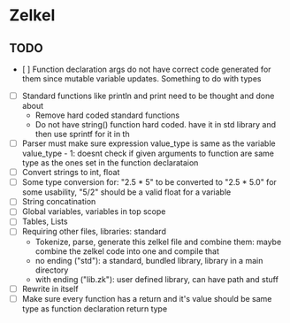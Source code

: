 # Zelkel

## TODO
- [ ] Function declaration args do not have correct code generated for them since mutable variable updates. Something to do with types
- [ ] Standard functions like println and print need to be thought and done about
    - Remove hard coded standard functions
    - Do not have string() function hard coded. have it in std library and then use sprintf for it in th
- [ ] Parser must make sure expression value_type is same as the variable value_type
        - 1: doesnt check if given arguments to function are same type as the ones set in the function declarataion
- [ ] Convert strings to int, float
- [ ] Some type conversion for: "2.5 * 5" to be converted to "2.5 * 5.0" for some usability, "5/2" should be a valid float for a variable
- [ ] String concatination
- [ ] Global variables, variables in top scope
- [ ] Tables, Lists
- [ ] Requiring other files, libraries: standard
    - Tokenize, parse, generate this zelkel file and combine them:
      maybe combine the zelkel code into one and compile that
    - no ending ("std"): a standard, bundled library, library in a main directory
    - with ending ("lib.zk"): user defined library, can have path and stuff
- [ ] Rewrite in itself
- [ ] Make sure every function has a return and it's value should be same type as function declaration return type